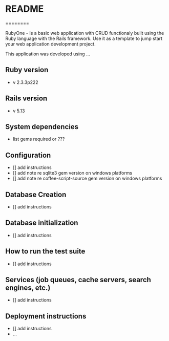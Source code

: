 # README
========

RubyOne - Is a basic web application with CRUD functionaly built using the Ruby language with the Rails framework. Use it as a template to jump start your web application development project. 

This application was developed using ...

Ruby version
------------
* v 2.3.3p222

Rails version 
-------------
* v 5.13

System dependencies
-------------------
* list gems required or ???

Configuration
-------------
* [] add instructions
* [] add note re sqlite3 gem version on windows platforms
* [] add note re coffee-script-source gem version on windows platforms

Database Creation
-----------------
* [] add instructions 

Database initialization
-----------------------
* [] add instructions 

How to run the test suite
-------------------------
* [] add instructions 

Services (job queues, cache servers, search engines, etc.)
----------------------------------------------------------
* [] add instructions 

Deployment instructions
------------
* [] add instructions 
* ...
